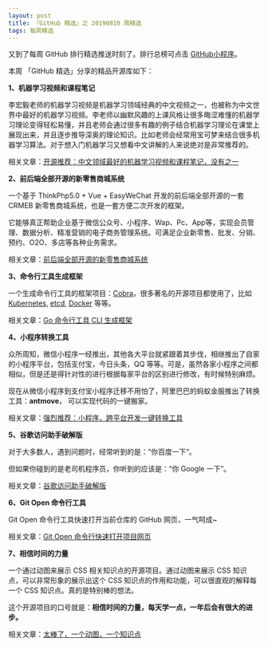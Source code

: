 ```yaml
---
layout: post
title: 『GitHub 精选』之 20190810 周精选
tags: 每周精选
---
```


又到了每周 GitHub 排行精选推送时刻了。排行总榜可点击 [GitHub小程序](https://github.com/)。

 本周 「GitHub 精选」分享的精品开源库如下：

**1、机器学习视频和课程笔记**

李宏毅老师的机器学习视频是机器学习领域经典的中文视频之一，也被称为中文世界中最好的机器学习视频。李老师以幽默风趣的上课风格让很多晦涩难懂的机器学习理论变得轻松易懂，并且老师会通过很多有趣的例子结合机器学习理论在课堂上展现出来，并且逐步推导深奥的理论知识。比如老师会经常用宝可梦来结合很多机器学习算法。对于想入门机器学习又想看中文讲解的人来说绝对是非常推荐的。

相关文章：[开源推荐：中文领域最好的机器学习视频和课程笔记，没有之一](<https://mp.weixin.qq.com/s?__biz=MzA3MzE4ODY0Mg==&mid=2455984085&idx=1&sn=0c5ef4f5bb74842c0c68a11d248f3264&chksm=88852398bff2aa8eafddc3a04740a0da8deace5ed1376fe94a5d3a9c017c9f57583a6072c0cc&token=2137233160&lang=zh_CN#rd>)



**2、前后端全部开源的新零售商城系统**

一个基于 ThinkPhp5.0 + Vue + EasyWeChat 开发的前后端全部开源的一套 CRMEB 新零售商城系统，也是一套方便二次开发的框架。

它能够真正帮助企业基于微信公众号、小程序、Wap、Pc、App等，实现会员管理、数据分析、精准营销的电子商务管理系统。可满足企业新零售、批发、分销、预约、O2O、多店等各种业务需求。

相关文章：[前后端全部开源的新零售商城系统](<https://mp.weixin.qq.com/s?__biz=MzA3MzE4ODY0Mg==&mid=2455984079&idx=1&sn=003b6f2981bf1f7f71216aed029eed22&chksm=88852382bff2aa940b6003dca6beb26443a510fab0bd85ddf3ed123c90a9b5fe2c8c5217d90b&token=2137233160&lang=zh_CN#rd>)



**3、命令行工具生成框架**

一个生成命令行工具的框架项目：[Cobra](https://github.com/spf13/cobra)，很多著名的开源项目都使用了，比如 [Kubernetes](https://github.com/kubernetes/kubernetes), [etcd](https://github.com/etcd-io/etcd), [Docker](https://github.com/docker/distribution) 等等。

相关文章：[Go 命令行工具 CLI 生成框架](<https://mp.weixin.qq.com/s?__biz=MzA3MzE4ODY0Mg==&mid=2455984074&idx=1&sn=3bacba526055e1410f4b1c949c9e0462&chksm=88852387bff2aa918459efc3c04f4a70fed5d30efa944bc88a7c3bb5b517dabbde2a12b8bb2e&token=2137233160&lang=zh_CN#rd>)



**4、小程序转换工具**

众所周知，微信小程序一经推出，其他各大平台就紧跟着其步伐，相继推出了自家的小程序平台，包括支付宝，今日头条，QQ 等等。可是，虽然各家小程序之间都相似，但是还是得针对性的进行根据每家平台的区别进行修改，有时候特别麻烦。

现在从微信小程序到支付宝小程序迁移不用怕了，阿里巴巴的蚂蚁金服推出了转换工具：**antmove**， 可以实现代码的一键搬家。

相关文章：[强烈推荐：小程序，跨平台开发一键转换工具](<https://mp.weixin.qq.com/s?__biz=MzA3MzE4ODY0Mg==&mid=2455984070&idx=1&sn=66f22ddb8a4af7b7c94718cb5d142787&chksm=8885238bbff2aa9d4346ac00507b0adb4ec26ed8b07b09e338411e4d628bff0d3e2292b8ca11&token=2137233160&lang=zh_CN#rd>)



**5、谷歌访问助手破解版**

对于大多数人，遇到问题时，经常听到的是：”你百度一下“。

但如果你碰到的是老司机程序员，你听到的应该是：“你 Google 一下”。

相关文章：[谷歌访问助手破解版](<https://mp.weixin.qq.com/s?__biz=MzA3MzE4ODY0Mg==&mid=2455984065&idx=1&sn=d880ad3cf1c135b2c28ba467aee96c02&chksm=8885238cbff2aa9a066873464f5a11cca1fdf4c4bbcb21d90ed85545771603029c3b86e4e210&token=2137233160&lang=zh_CN#rd>)



**6、Git Open 命令行工具**

Git Open 命令行工具快速打开当前仓库的 GitHub 网页，一气呵成~

相关文章：[Git Open 命令行快速打开项目网页](<https://mp.weixin.qq.com/s?__biz=MzA3MzE4ODY0Mg==&mid=2455984060&idx=1&sn=7a84db4b45c3c45c6ffce1c3ca371a57&chksm=888523f1bff2aae70d1a6b88361c0def49f80cba36da1dbecfde147b972aaadc9080d3e71bfb&token=2137233160&lang=zh_CN#rd>)



**7、相信时间的力量**

一个通过动图来展示 CSS 相关知识点的开源项目。通过动图来展示 CSS 知识点，可以非常形象的展示出这个 CSS 知识点的作用和功能，可以很直观的解释每一个 CSS 知识点。真的是特别棒的想法。

这个开源项目的口号就是：**相信时间的力量，每天学一点，一年后会有很大的进步。**

相关文章：[太棒了，一个动图，一个知识点](<https://mp.weixin.qq.com/s?__biz=MzA3MzE4ODY0Mg==&mid=2455984055&idx=1&sn=1667370bd8598a28d2e1ba0a10f3e0aa&chksm=888523fabff2aaec3ee771fe90395f1961a74073a7d47512340d1fac54aec80d0874c7bf5025&token=2137233160&lang=zh_CN#rd>)